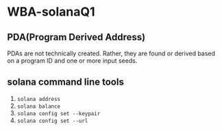 # WBA-solanaQ1

## PDA(Program Derived Address)
PDAs are not technically created. Rather, they are found or derived based on a program ID and one or more input seeds.
## solana command line tools
1. `solana address`
2. `solana balance`
3. `solana config set --keypair`
4. `solana config set --url`